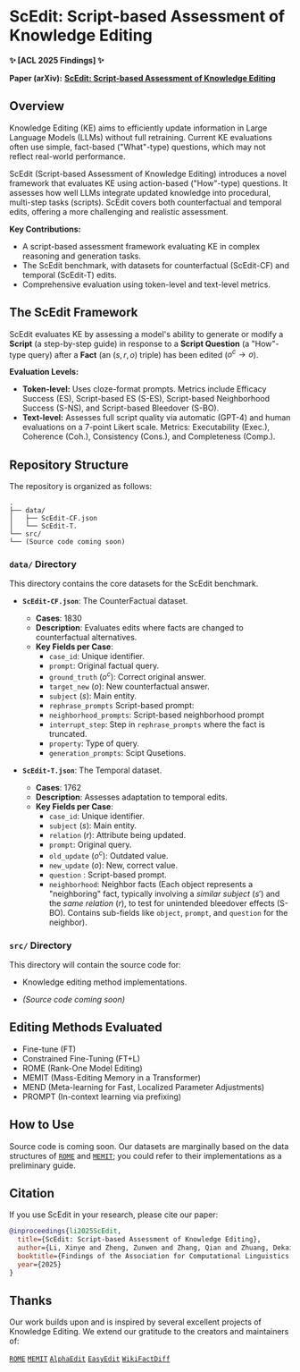 # ScEdit: Script-based Assessment of Knowledge Editing

**✨ [ACL 2025 Findings] ✨**

**Paper (arXiv):** [**ScEdit: Script-based Assessment of Knowledge Editing**](https://arxiv.org/abs/2505.23291)



## Overview

Knowledge Editing (KE) aims to efficiently update information in Large Language Models (LLMs) without full retraining. Current KE evaluations often use simple, fact-based ("What"-type) questions, which may not reflect real-world performance.

ScEdit (Script-based Assessment of Knowledge Editing) introduces a novel framework that evaluates KE using action-based ("How"-type) questions. It assesses how well LLMs integrate updated knowledge into procedural, multi-step tasks (scripts). ScEdit covers both counterfactual and temporal edits, offering a more challenging and realistic assessment.

**Key Contributions:**
* A script-based assessment framework evaluating KE in complex reasoning and generation tasks. 
* The ScEdit benchmark, with datasets for counterfactual (ScEdit-CF) and temporal (ScEdit-T) edits. 
* Comprehensive evaluation using token-level and text-level metrics. 

## The ScEdit Framework

ScEdit evaluates KE by assessing a model's ability to generate or modify a **Script** (a step-by-step guide) in response to a **Script Question** (a "How"-type query) after a **Fact** (an $(s,r,o)$ triple) has been edited ($o^c \rightarrow o$).

**Evaluation Levels:**
* **Token-level:** Uses cloze-format prompts. Metrics include Efficacy Success (ES), Script-based ES (S-ES), Script-based Neighborhood Success (S-NS), and Script-based Bleedover (S-BO).
* **Text-level:** Assesses full script quality via automatic (GPT-4) and human evaluations on a 7-point Likert scale. Metrics: Executability (Exec.), Coherence (Coh.), Consistency (Cons.), and Completeness (Comp.).


## Repository Structure


The repository is organized as follows:
```
.
├── data/
│   ├── ScEdit-CF.json
│   └── ScEdit-T.
└── src/
└── (Source code coming soon)
```

### `data/` Directory

This directory contains the core datasets for the ScEdit benchmark.

* **`ScEdit-CF.json`**: The CounterFactual dataset.
    * **Cases**: 1830
    * **Description**: Evaluates edits where facts are changed to counterfactual alternatives.
    * **Key Fields per Case**:
        * `case_id`: Unique identifier.
        * `prompt`: Original factual query.
        * `ground_truth` ($o^c$): Correct original answer.
        * `target_new` ($o$): New counterfactual answer.
        * `subject` ($s$): Main entity.
        * `rephrase_prompts` Script-based prompt: 
        * `neighborhood_prompts`: Script-based neighborhood prompt
        * `interrupt_step`: Step in `rephrase_prompts` where the fact is truncated.
        * `property`: Type of query.
        * `generation_prompts`: Scipt Qusetions.

* **`ScEdit-T.json`**: The Temporal dataset.
    * **Cases**: 1762
    * **Description**: Assesses adaptation to temporal edits.
    * **Key Fields per Case**:
        * `case_id`: Unique identifier.
        * `subject` ($s$): Main entity.
        * `relation` ($r$): Attribute being updated.
        * `prompt`: Original query.
        * `old_update` ($o^c$): Outdated value.
        * `new_update` ($o$): New, correct value.
        * `question` : Script-based prompt.
        * `neighborhood`: Neighbor facts (Each object represents a "neighboring" fact, typically involving a *similar subject* ($s'$) and the *same relation* ($r$), to test for unintended bleedover effects (S-BO). Contains sub-fields like `object`, `prompt`, and `question` for the neighbor).



### `src/` Directory

This directory will contain the source code for:
* Knowledge editing method implementations.

* *(Source code coming soon)*


## Editing Methods Evaluated

* Fine-tune (FT)
* Constrained Fine-Tuning (FT+L)
* ROME (Rank-One Model Editing)
* MEMIT (Mass-Editing Memory in a Transformer)
* MEND (Meta-learning for Fast, Localized Parameter Adjustments)
* PROMPT (In-context learning via prefixing)

## How to Use

Source code is coming soon. Our datasets are marginally based on the data structures of [`ROME`](https://github.com/kmeng01/rome) and 
[`MEMIT`](https://github.com/kmeng01/memit); you could refer to their implementations as a preliminary guide.

## Citation

If you use ScEdit in your research, please cite our paper:

```bibtex
@inproceedings{li2025ScEdit,
  title={ScEdit: Script-based Assessment of Knowledge Editing},
  author={Li, Xinye and Zheng, Zunwen and Zhang, Qian and Zhuang, Dekai and Kang, Jiabao and Xu, Liyan and Liu, Qingbin and Chen, Xi and Tu, Zhiying and Chu, Dianhui and Sui, Dianbo},
  booktitle={Findings of the Association for Computational Linguistics: ACL 2025},
  year={2025}
}
```
## Thanks
Our work builds upon and is inspired by several excellent projects of Knowledge Editing. We extend our gratitude to the creators and maintainers of:

[`ROME`](https://github.com/kmeng01/rome)
[`MEMIT`](https://github.com/kmeng01/memit)
[`AlphaEdit`](https://github.com/jianghoucheng/AlphaEdit)
[`EasyEdit`](https://github.com/zjunlp/EasyEdit)
[`WikiFactDiff`](https://github.com/Orange-OpenSource/WikiFactDiff)